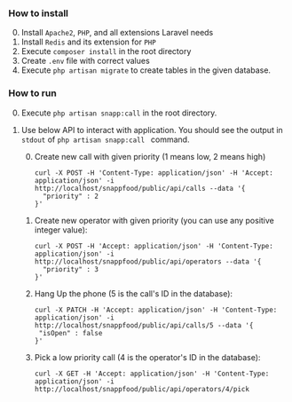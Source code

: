 ### How to install

0. Install `Apache2`, `PHP`, and all extensions Laravel needs
0. Install `Redis` and its extension for `PHP`
0. Execute `composer install` in the root directory
0. Create `.env` file with correct values
0. Execute `php artisan migrate` to create tables in the given database.

### How to run
0. Execute `php artisan snapp:call` in the root directory.
0. Use below API to interact with application. You should see the output in `stdout` of `php artisan snapp:call
` command. 

    0. Create new call with given priority (1 means low, 2 means high)
        ```
        curl -X POST -H 'Content-Type: application/json' -H 'Accept: application/json' -i http://localhost/snappfood/public/api/calls --data '{
          "priority" : 2
        }'
        ```
       
   0. Create new operator with given priority (you can use any positive integer value):
       ```
       curl -X POST -H 'Accept: application/json' -H 'Content-Type: application/json' -i http://localhost/snappfood/public/api/operators --data '{
         "priority" : 3
       }'
       ```
      
   0. Hang Up the phone (5 is the call's ID in the database):
       ```
       curl -X PATCH -H 'Accept: application/json' -H 'Content-Type: application/json' -i http://localhost/snappfood/public/api/calls/5 --data '{
        "isOpen" : false
       }'
       ```
      
   0. Pick a low priority call (4 is the operator's ID in the database): 
       ```
       curl -X GET -H 'Accept: application/json' -H 'Content-Type: application/json' -i http://localhost/snappfood/public/api/operators/4/pick
       ```
